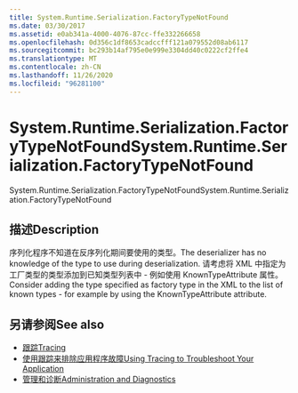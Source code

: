 ```yaml
---
title: System.Runtime.Serialization.FactoryTypeNotFound
ms.date: 03/30/2017
ms.assetid: e0ab341a-4000-4076-87cc-ffe332266658
ms.openlocfilehash: 0d356c1df8653cadccfff121a079552d08ab6117
ms.sourcegitcommit: bc293b14af795e0e999e3304dd40c0222cf2ffe4
ms.translationtype: MT
ms.contentlocale: zh-CN
ms.lasthandoff: 11/26/2020
ms.locfileid: "96281100"
---
```

# <a name="systemruntimeserializationfactorytypenotfound"></a><span data-ttu-id="f0e98-102">System.Runtime.Serialization.FactoryTypeNotFound</span><span class="sxs-lookup"><span data-stu-id="f0e98-102">System.Runtime.Serialization.FactoryTypeNotFound</span></span>

<span data-ttu-id="f0e98-103">System.Runtime.Serialization.FactoryTypeNotFound</span><span class="sxs-lookup"><span data-stu-id="f0e98-103">System.Runtime.Serialization.FactoryTypeNotFound</span></span>  
  
## <a name="description"></a><span data-ttu-id="f0e98-104">描述</span><span class="sxs-lookup"><span data-stu-id="f0e98-104">Description</span></span>  

 <span data-ttu-id="f0e98-105">序列化程序不知道在反序列化期间要使用的类型。</span><span class="sxs-lookup"><span data-stu-id="f0e98-105">The deserializer has no knowledge of the type to use during deserialization.</span></span> <span data-ttu-id="f0e98-106">请考虑将 XML 中指定为工厂类型的类型添加到已知类型列表中 - 例如使用 KnownTypeAttribute 属性。</span><span class="sxs-lookup"><span data-stu-id="f0e98-106">Consider adding the type specified as factory type in the XML to the list of known types - for example by using the KnownTypeAttribute attribute.</span></span>  
  
## <a name="see-also"></a><span data-ttu-id="f0e98-107">另请参阅</span><span class="sxs-lookup"><span data-stu-id="f0e98-107">See also</span></span>

- [<span data-ttu-id="f0e98-108">跟踪</span><span class="sxs-lookup"><span data-stu-id="f0e98-108">Tracing</span></span>](index.md)
- [<span data-ttu-id="f0e98-109">使用跟踪来排除应用程序故障</span><span class="sxs-lookup"><span data-stu-id="f0e98-109">Using Tracing to Troubleshoot Your Application</span></span>](using-tracing-to-troubleshoot-your-application.md)
- [<span data-ttu-id="f0e98-110">管理和诊断</span><span class="sxs-lookup"><span data-stu-id="f0e98-110">Administration and Diagnostics</span></span>](../index.md)
